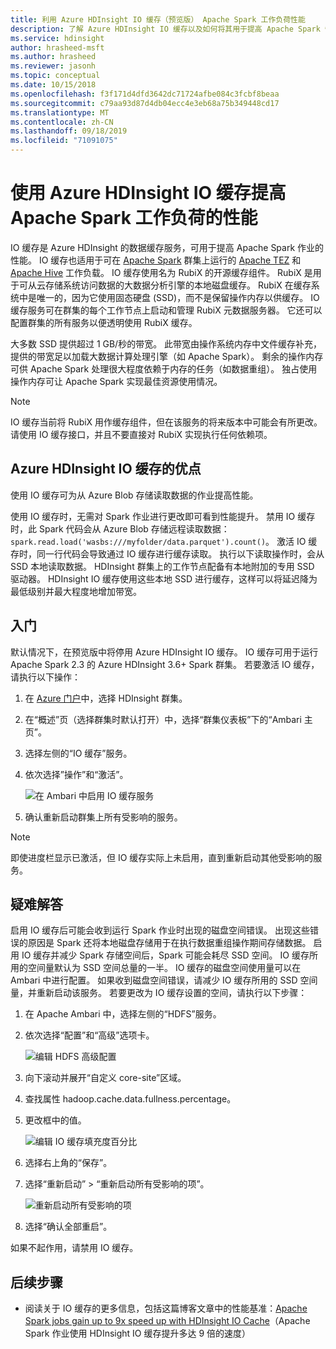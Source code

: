 ```yaml
---
title: 利用 Azure HDInsight IO 缓存（预览版） Apache Spark 工作负荷性能
description: 了解 Azure HDInsight IO 缓存以及如何将其用于提高 Apache Spark 性能。
ms.service: hdinsight
author: hrasheed-msft
ms.author: hrasheed
ms.reviewer: jasonh
ms.topic: conceptual
ms.date: 10/15/2018
ms.openlocfilehash: f3f171d4dfd3642dc71724afbe084c3fcbf8beaa
ms.sourcegitcommit: c79aa93d87d4db04ecc4e3eb68a75b349448cd17
ms.translationtype: MT
ms.contentlocale: zh-CN
ms.lasthandoff: 09/18/2019
ms.locfileid: "71091075"
---
```

# <a name="improve-performance-of-apache-spark-workloads-using-azure-hdinsight-io-cache"></a>使用 Azure HDInsight IO 缓存提高 Apache Spark 工作负荷的性能 

IO 缓存是 Azure HDInsight 的数据缓存服务，可用于提高 Apache Spark 作业的性能。 IO 缓存也适用于可在 [Apache Spark](https://spark.apache.org/) 群集上运行的 [Apache TEZ](https://tez.apache.org/) 和 [Apache Hive](https://hive.apache.org/) 工作负载。 IO 缓存使用名为 RubiX 的开源缓存组件。 RubiX 是用于可从云存储系统访问数据的大数据分析引擎的本地磁盘缓存。 RubiX 在缓存系统中是唯一的，因为它使用固态硬盘 (SSD)，而不是保留操作内存以供缓存。 IO 缓存服务可在群集的每个工作节点上启动和管理 RubiX 元数据服务器。 它还可以配置群集的所有服务以便透明使用 RubiX 缓存。

大多数 SSD 提供超过 1 GB/秒的带宽。 此带宽由操作系统内存中文件缓存补充，提供的带宽足以加载大数据计算处理引擎（如 Apache Spark）。 剩余的操作内存可供 Apache Spark 处理很大程度依赖于内存的任务（如数据重组）。 独占使用操作内存可让 Apache Spark 实现最佳资源使用情况。  

>[!Note]  
>IO 缓存当前将 RubiX 用作缓存组件，但在该服务的将来版本中可能会有所更改。 请使用 IO 缓存接口，并且不要直接对 RubiX 实现执行任何依赖项。

## <a name="benefits-of-azure-hdinsight-io-cache"></a>Azure HDInsight IO 缓存的优点

使用 IO 缓存可为从 Azure Blob 存储读取数据的作业提高性能。

使用 IO 缓存时，无需对 Spark 作业进行更改即可看到性能提升。 禁用 IO 缓存时，此 Spark 代码会从 Azure Blob 存储远程读取数据：`spark.read.load('wasbs:///myfolder/data.parquet').count()`。 激活 IO 缓存时，同一行代码会导致通过 IO 缓存进行缓存读取。 执行以下读取操作时，会从 SSD 本地读取数据。 HDInsight 群集上的工作节点配备有本地附加的专用 SSD 驱动器。 HDInsight IO 缓存使用这些本地 SSD 进行缓存，这样可以将延迟降为最低级别并最大程度地增加带宽。

## <a name="getting-started"></a>入门

默认情况下，在预览版中将停用 Azure HDInsight IO 缓存。 IO 缓存可用于运行 Apache Spark 2.3 的 Azure HDInsight 3.6+ Spark 群集。  若要激活 IO 缓存，请执行以下操作：

1. 在 [Azure 门户](https://portal.azure.com)中，选择 HDInsight 群集。

1. 在“概述”页（选择群集时默认打开）中，选择“群集仪表板”下的“Ambari 主页”。

1. 选择左侧的“IO 缓存”服务。

1. 依次选择”操作”和“激活”。

    ![在 Ambari 中启用 IO 缓存服务](./media/apache-spark-improve-performance-iocache/ambariui-enable-iocache.png "在 Ambari 中启用 IO 缓存服务")

1. 确认重新启动群集上所有受影响的服务。

>[!NOTE]  
> 即使进度栏显示已激活，但 IO 缓存实际上未启用，直到重新启动其他受影响的服务。

## <a name="troubleshooting"></a>疑难解答
  
启用 IO 缓存后可能会收到运行 Spark 作业时出现的磁盘空间错误。 出现这些错误的原因是 Spark 还将本地磁盘存储用于在执行数据重组操作期间存储数据。 启用 IO 缓存并减少 Spark 存储空间后，Spark 可能会耗尽 SSD 空间。 IO 缓存所用的空间量默认为 SSD 空间总量的一半。 IO 缓存的磁盘空间使用量可以在 Ambari 中进行配置。 如果收到磁盘空间错误，请减少 IO 缓存所用的 SSD 空间量，并重新启动该服务。 若要更改为 IO 缓存设置的空间，请执行以下步骤：

1. 在 Apache Ambari 中，选择左侧的“HDFS”服务。

1. 依次选择“配置”和“高级”选项卡。

    ![编辑 HDFS 高级配置](./media/apache-spark-improve-performance-iocache/ambariui-hdfs-service-configs-advanced.png "编辑 HDFS 高级配置")

1. 向下滚动并展开“自定义 core-site”区域。

1. 查找属性 hadoop.cache.data.fullness.percentage。

1. 更改框中的值。

    ![编辑 IO 缓存填充度百分比](./media/apache-spark-improve-performance-iocache/ambariui-cache-data-fullness-percentage-property.png "编辑 IO 缓存填充度百分比")

1. 选择右上角的“保存”。

1. 选择“重新启动” > “重新启动所有受影响的项”。

    ![重新启动所有受影响的项](./media/apache-spark-improve-performance-iocache/ambariui-restart-all-affected.png "重新启动所有受影响的项")

1. 选择“确认全部重启”。

如果不起作用，请禁用 IO 缓存。

## <a name="next-steps"></a>后续步骤

- 阅读关于 IO 缓存的更多信息，包括这篇博客文章中的性能基准：[Apache Spark jobs gain up to 9x speed up with HDInsight IO Cache](https://azure.microsoft.com/blog/apache-spark-speedup-with-hdinsight-io-cache/)（Apache Spark 作业使用 HDInsight IO 缓存提升多达 9 倍的速度）
